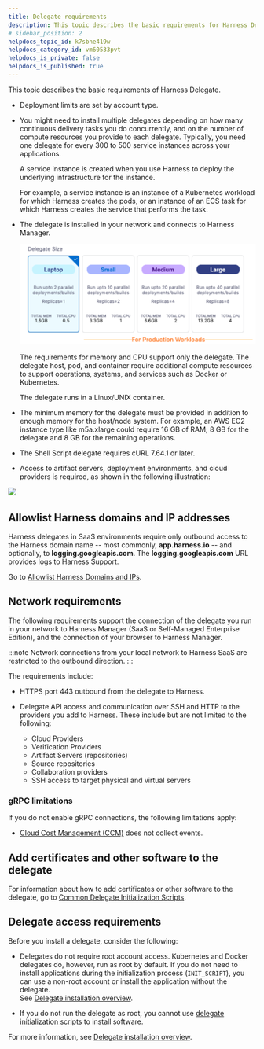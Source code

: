 ```yaml
---
title: Delegate requirements
description: This topic describes the basic requirements for Harness Delegate. 
# sidebar_position: 2
helpdocs_topic_id: k7sbhe419w
helpdocs_category_id: vm60533pvt
helpdocs_is_private: false
helpdocs_is_published: true
---
```


This topic describes the basic requirements of Harness Delegate.

* Deployment limits are set by account type.

* You might need to install multiple delegates depending on how many continuous delivery tasks you do concurrently, and on the number of compute resources you provide to each delegate. Typically, you need one delegate for every 300 to 500 service instances across your applications.  

	A service instance is created when you use Harness to deploy the underlying infrastructure for the instance.  

	For example, a service instance is an instance of a Kubernetes workload for which Harness creates the pods, or an instance of an ECS task for which Harness creates the service that performs the task.

* The delegate is installed in your network and connects to Harness Manager.

  ![](./static/delegate-requirements-and-limitations-00.png)
  
  The requirements for memory and CPU support only the delegate. The delegate host, pod, and container require additional compute resources to support operations, systems, and services such as Docker or Kubernetes.

  The delegate runs in a Linux/UNIX container.

* The minimum memory for the delegate must be provided in addition to enough memory for the host/node system. For example, an AWS EC2 instance type like m5a.xlarge could require 16 GB of RAM; 8 GB for the delegate and 8 GB for the remaining operations.

* The Shell Script delegate requires cURL 7.64.1 or later.

* Access to artifact servers, deployment environments, and cloud providers is required, as shown in the following illustration:

![](./static/delegate-requirements-and-limitations-01.png)

## Allowlist Harness domains and IP addresses

Harness delegates in SaaS environments require only outbound access to the Harness domain name -- most commonly, **app.harness.io** -- and optionally, to **logging.googleapis.com**. The **logging.googleapis.com** URL provides logs to Harness Support.

Go to [Allowlist Harness Domains and IPs](/docs/platform/20_References/whitelist-harness-domains-and-ips.md).

## Network requirements

The following requirements support the connection of the delegate you run in your network to Harness Manager (SaaS or Self-Managed Enterprise Edition), and the connection of your browser to Harness Manager.

:::note
Network connections from your local network to Harness SaaS are restricted to the outbound direction.
:::

The requirements include:

* HTTPS port 443 outbound from the delegate to Harness.
 
* Delegate API access and communication over SSH and HTTP to the providers you add to Harness. These include but are not limited to the following:

	+ Cloud Providers
	+ Verification Providers
	+ Artifact Servers (repositories)
	+ Source repositories
	+ Collaboration providers
	+ SSH access to target physical and virtual servers

### gRPC limitations

If you do not enable gRPC connections, the following limitations apply:

* [Cloud Cost Management (CCM)](/docs/category/cloud-cost-management) does not collect events.


## Add certificates and other software to the delegate

For information about how to add certificates or other software to the delegate, go to [Common Delegate Initialization Scripts](/docs/platform/2_Delegates/delegate-reference/common-delegate-profile-scripts.md).

## Delegate access requirements

Before you install a delegate, consider the following:

* Delegates do not require root account access. Kubernetes and Docker delegates do, however, run as root by default. If you do not need to install applications during the initialization process (`INIT_SCRIPT`), you can use a non-root account or install the application without the delegate.  
See [Delegate installation overview](/docs/platform/2_Delegates/get-started-with-delegates/delegate-installation-overview.md).

* If you do not run the delegate as root, you cannot use [delegate initialization scripts](/docs/platform/2_Delegates/delegate-reference/common-delegate-profile-scripts.md) to install software.

For more information, see [Delegate installation overview](/docs/platform/2_Delegates/get-started-with-delegates/delegate-installation-overview.md).



